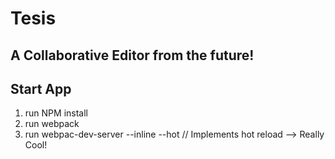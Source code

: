 # Tesis #
## A Collaborative Editor from the future! ##

## Start App ##
 1. run NPM install
 2. run webpack
 3. run webpac-dev-server --inline --hot // Implements hot reload --> Really Cool!
